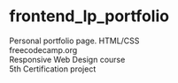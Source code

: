 # frontend_lp_portfolio
Personal portfolio page. HTML/CSS  
freecodecamp.org  
Responsive Web Design course  
5th Certification project  